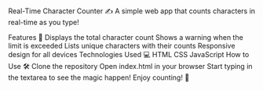 Real-Time Character Counter ✍️
A simple web app that counts characters in real-time as you type!

Features 🚀
Displays the total character count
Shows a warning when the limit is exceeded
Lists unique characters with their counts
Responsive design for all devices
Technologies Used 💻
HTML
CSS
JavaScript
How to Use 🛠️
Clone the repository
Open index.html in your browser
Start typing in the textarea to see the magic happen!
Enjoy counting! 🎉
